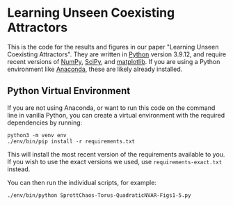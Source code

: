 Learning Unseen Coexisting Attractors
=====================================

This is the code for the results and figures in our paper "Learning Unseen
Coexisting Attractors". They are written in [Python][] version 3.9.12, and
require recent versions of [NumPy][], [SciPy][], and
[matplotlib][]. If you are using a Python environment like
[Anaconda][], these are likely already installed.

  [Python]: https://www.python.org/
  [NumPy]: https://numpy.org/
  [SciPy]: https://www.scipy.org/
  [matplotlib]: https://matplotlib.org/
  [Anaconda]: https://www.anaconda.com/

Python Virtual Environment
--------------------------

If you are not using Anaconda, or want to run this code on the command
line in vanilla Python, you can create a virtual environment with the
required dependencies by running:

    python3 -m venv env
    ./env/bin/pip install -r requirements.txt

This will install the most recent version of the requirements
available to you. If you wish to use the exact versions we used, use
`requirements-exact.txt` instead.

You can then run the individual scripts, for example:

    ./env/bin/python SprottChaos-Torus-QuadraticNVAR-Figs1-5.py
